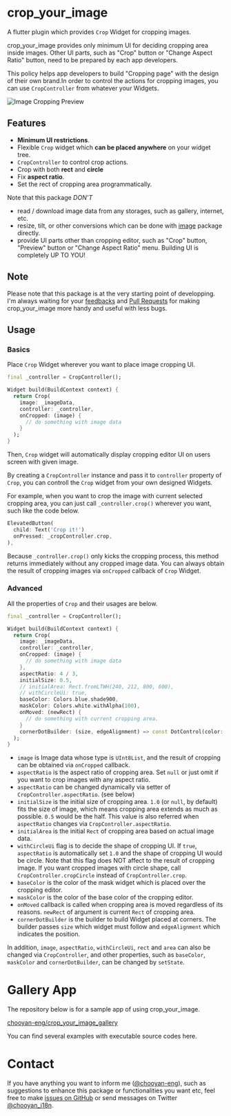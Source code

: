# crop_your_image

A flutter plugin which provides `Crop` Widget for cropping images.

crop_your_image provides only minimum UI for deciding cropping area inside images. Other UI parts, such as "Crop" button or "Change Aspect Ratio" button, need to be prepared by each app developers.

This policy helps app developers to build "Cropping page" with the design of their own brand.In order to control the actions for cropping images, you can use `CropController` from whatever your Widgets.

![Image Cropping Preview](https://github.com/chooyan-eng/crop_your_image/raw/main/assets/cropyourimage.gif)

## Features

- __Minimum UI restrictions__.
- Flexible `Crop` widget which __can be placed anywhere__ on your widget tree.
- `CropController` to control crop actions.
- Crop with both __rect__ and __circle__
- Fix __aspect ratio__.
- Set the rect of cropping area programmatically.

Note that this package _DON'T_

- read / download image data from any storages, such as gallery, internet, etc.
- resize, tilt, or other conversions which can be done with [image](https://pub.dev/packages/image) package directly.
- provide UI parts other than cropping editor, such as "Crop" button, "Preview" button or "Change Aspect Ratio" menu. Building UI is completely UP TO YOU!

## Note

Please note that this package is at the very starting point of developping. I'm always waiting for your [feedbacks](https://github.com/chooyan-eng/crop_your_image/issues) and [Pull Requests](https://github.com/chooyan-eng/crop_your_image/pulls) for making crop_your_image more handy and useful with less bugs.

## Usage

### Basics
Place `Crop` Widget wherever you want to place image cropping UI.

```dart
final _controller = CropController();

Widget build(BuildContext context) {
  return Crop(
    image: _imageData,
    controller: _controller,
    onCropped: (image) {
      // do something with image data 
    }
  );
}
```
Then, `Crop` widget will automatically display cropping editor UI on users screen with given image.

By creating a `CropController` instance and pass it to `controller` property of `Crop`, you can controll the `Crop` widget from your own designed Widgets.

For example, when you want to crop the image with current selected cropping area, you can just call `_controller.crop()` wherever you want, such like the code below.

```dart
ElevatedButton(
  child: Text('Crop it!')
  onPressed: _cropController.crop,
),
```

Because `_controller.crop()` only kicks the cropping process, this method returns immediately without any cropped image data. You can always obtain the result of cropping images via `onCropped` callback of `Crop` Widget.

### Advanced
All the properties of `Crop` and their usages are below.

```dart
final _controller = CropController();

Widget build(BuildContext context) {
  return Crop(
    image: _imageData,
    controller: _controller,
    onCropped: (image) {
      // do something with image data 
    },
    aspectRatio: 4 / 3,
    initialSize: 0.5,
    // initialArea: Rect.fromLTWH(240, 212, 800, 600),
    // withCircleUi: true,
    baseColor: Colors.blue.shade900,
    maskColor: Colors.white.withAlpha(100),
    onMoved: (newRect) {
      // do something with current cropping area.
    }
    cornerDotBuilder: (size, edgeAlignment) => const DotControl(color: Colors.blue),
  );
}
```

- `image` is Image data whose type is `UInt8List`, and the result of cropping can be obtained via `onCropped` callback.
- `aspectRatio` is the aspect ratio of cropping area. Set `null` or just omit if you want to crop images with any aspect ratio.
- `aspectRatio` can be changed dynamically via setter of `CropController.aspectRatio`. (see below)
- `initialSize` is the initial size of cropping area. `1.0` (or `null`, by default) fits the size of image, which means cropping area extends as much as possible. `0.5` would be the half. This value is also referred when `aspectRatio` changes via `CropController.aspectRatio`.
- `initialArea` is the initial `Rect` of cropping area based on actual image data.
- `withCircleUi` flag is to decide the shape of cropping UI. If `true`, `aspectRatio` is automatically set `1.0` and the shape of cropping UI would be circle. Note that this flag does NOT affect to the result of cropping image. If you want cropped images with circle shape, call `CropController.cropCircle` instead of `CropController.crop`.
- `baseColor` is the color of the mask widget which is placed over the cropping editor.
- `maskColor` is the color of the base color of the cropping editor.
- `onMoved` callback is called when cropping area is moved regardless of its reasons. `newRect` of argument is current `Rect` of cropping area.
- `cornerDotBuilder` is the builder to build Widget placed at corners. The builder passes `size` which widget must follow and `edgeAlignment` which indicates the position.

In addition, `image`, `aspectRatio`, `withCircleUi`, `rect` and `area` can also be changed via `CropController`, and other properties, such as `baseColor`, `maskColor` and `cornerDotBuilder`, can be changed by `setState`.

# Gallery App

The repository below is for a sample app of using crop_your_image.

[chooyan-eng/crop_your_image_gallery](https://github.com/chooyan-eng/crop_your_image_gallery)

You can find several examples with executable source codes here.

# Contact

If you have anything you want to inform me ([@chooyan-eng](https://github.com/chooyan-eng)), such as suggestions to enhance this package or functionalities you want etc, feel free to make [issues on GitHub](https://github.com/chooyan-eng/crop_your_image/issues) or send messages on Twitter [@chooyan_i18n](https://twitter.com/chooyan_i18n).